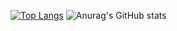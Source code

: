 
 
[![Top Langs](https://github-readme-stats.vercel.app/api/top-langs/?username=Gsuy&layout=compact&langs_count=100)](https://github.com/anuraghazra/github-readme-stats)
![Anurag's GitHub stats](https://github-readme-stats.vercel.app/api?username=Gsuy&show_icons=true&theme=gruvbox)
